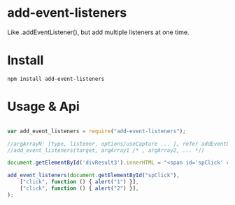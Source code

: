 # add-event-listeners
Like .addEventListener(), but add multiple listeners at one time.

# Install
```
npm install add-event-listeners
```

# Usage & Api
```javascript

var add_event_listeners = require("add-event-listeners");

//argArrayN: [type, listener, options/useCapture ... ], refer addEventListener()
//add_event_listeners(target, argArray1 /* , argArray2, ... */)

document.getElementById('divResult3').innerHTML = "<span id='spClick' class='ht-cmd'>click to test</span>";

add_event_listeners(document.getElementById("spClick"),
	["click", function () { alert("1") }],
	["click", function () { alert("2") }],
);

```
